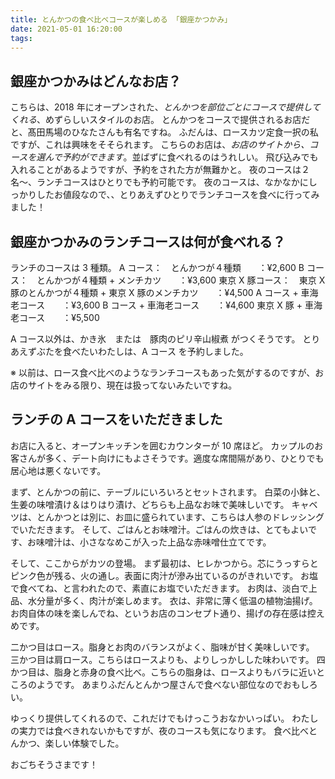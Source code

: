 ```yaml
---
title: とんかつの食べ比べコースが楽しめる 「銀座かつかみ」
date: 2021-05-01 16:20:00
tags:
---
```


## 銀座かつかみはどんなお店？

こちらは、2018 年にオープンされた、_とんかつを部位ごとにコースで提供してくれる_、めずらしいスタイルのお店。
とんかつをコースで提供されるお店だと、髙田馬場のひなたさんも有名ですね。
ふだんは、ロースカツ定食一択の私ですが、これは興味をそそられます。
こちらのお店は、_お店のサイトから、コースを選んで予約ができます_。並ばずに食べれるのはうれしい。
飛び込みでも入れることがあるようですが、予約をされた方が無難かと。
夜のコースは２名〜、ランチコースはひとりでも予約可能です。
夜のコースは、なかなかにしっかりしたお値段なので、、とりあえずひとりでランチコースを食べに行ってみました！

## 銀座かつかみのランチコースは何が食べれる？

ランチのコースは 3 種類。
A コース：　とんかつが４種類　　：¥2,600
B コース：　とんかつが４種類 + メンチカツ　　：¥3,600
東京 X 豚コース：　東京 X 豚のとんかつが４種類 + 東京 X 豚のメンチカツ　　：¥4,500
A コース + 車海老コース　　：¥3,600
B コース + 車海老コース　　：¥4,600
東京 X 豚 + 車海老コース　　：¥5,500

A コース以外は、かき氷　または　豚肉のピリ辛山椒煮 がつくそうです。
とりあえずぶたを食べたいわたしは、A コース を予約しました。

※ 以前は、ロース食べ比べのようなランチコースもあった気がするのですが、お店のサイトをみる限り、現在は扱ってないみたいですね。

## ランチの A コースをいただきました

お店に入ると、オープンキッチンを囲むカウンターが 10 席ほど。
カップルのお客さんが多く、デート向けにもよさそうです。適度な席間隔があり、ひとりでも居心地は悪くないです。

まず、とんかつの前に、テーブルにいろいろとセットされます。
白菜の小鉢と、生姜の味噌漬け＆はりはり漬け、どちらも上品なお味で美味しいです。
キャベツは、とんかつとは別に、お皿に盛られています、こちらは人参のドレッシングでいただきます。
そして、ごはんとお味噌汁。ごはんの炊きは、とてもよいです、お味噌汁は、小さななめこが入った上品な赤味噌仕立てです。

そして、ここからがカツの登場。
まず最初は、ヒレかつから。芯にうっすらとピンク色が残る、火の通し。表面に肉汁が滲み出ているのがきれいです。
お塩で食べてね、と言われたので、素直にお塩でいただきます。
お肉は、淡白で上品、水分量が多く、肉汁が楽しめます。
衣は、非常に薄く低温の植物油揚げ。お肉自体の味を楽しんでね、というお店のコンセプト通り、揚げの存在感は控えめです。

二かつ目はロース。脂身とお肉のバランスがよく、脂味が甘く美味しいです。
三かつ目は肩ロース。こちらはロースよりも、よりしっかしした味わいです。
四かつ目は、脂身と赤身の食べ比べ。こちらの脂身は、ロースよりもバラに近いところのようです。
あまりふだんとんかつ屋さんで食べない部位なのでおもしろい。

ゆっくり提供してくれるので、これだけでもけっこうおなかいっぱい。
わたしの実力では食べきれないかもですが、夜のコースも気になります。
食べ比べとんかつ、楽しい体験でした。

おごちそうさまです！
